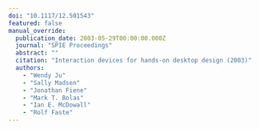 ```yaml
---
doi: "10.1117/12.501543"
featured: false
manual_override:
  publication_date: 2003-05-29T00:00:00.000Z
  journal: "SPIE Proceedings"
  abstract: ""
  citation: "Interaction devices for hands-on desktop design (2003)"
  authors:
    - "Wendy Ju"
    - "Sally Madsen"
    - "Jonathan Fiene"
    - "Mark T. Bolas"
    - "Ian E. McDowall"
    - "Rolf Faste"
---
```


<!-- You can add additional content about this publication here if needed -->

